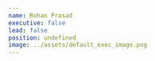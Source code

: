 ```yaml
---
name: Rohan Prasad
executive: false
lead: false
position: undefined
image: ../assets/default_exec_image.png
---
```

